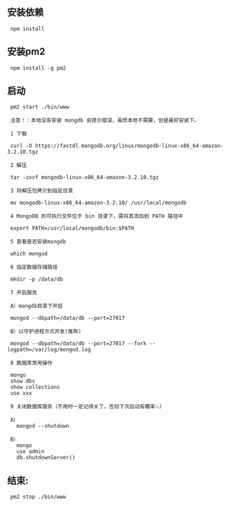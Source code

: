   ## 安装依赖  

     npm install
     
  ## 安装pm2  

     npm install -g pm2
     
  ## 启动  

     pm2 start ./bin/www
     
     注意！：本地没有安装 mongdb 会提示错误，虽然本地不需要，但是最好安装下。
     
     1 下载  
     
     curl -O https://fastdl.mongodb.org/linux/mongodb-linux-x86_64-amazon-3.2.10.tgz

     2 解压  
     
     tar -zxvf mongodb-linux-x86_64-amazon-3.2.10.tgz

     3 将解压包拷贝到指定目录  
     
     mv mongodb-linux-x86_64-amazon-3.2.10/ /usr/local/mongodb

     4 MongoDB 的可执行文件位于 bin 目录下，需将其添加到 PATH 路径中  
     
     export PATH=/usr/local/mongodb/bin:$PATH

     5 查看是否安装mongdb  
     
     which mongod

     6 指定数据存储路径  
     
     mkdir -p /data/db

     7 开启服务  
     
     A）mongdb目录下开启  
     
     mongod --dbpath=/data/db --port=27017
     
     B）以守护进程方式开发(推荐)  
     
     mongod --dbpath=/data/db --port=27017 --fork --logpath=/var/log/mongod.log

     8 数据库常用操作  
     
     mongo
     show dbs
     show collections
     use xxx

     9 关闭数据库服务（不用时一定记得关了，否则下次启动有概率💥）  
     
     A）
       mongod --shutdown  
       
     B）
       mongo
       use admin
       db.shutdownServer()  
       
  ## 结束:
     pm2 stop ./bin/www
